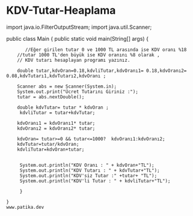 # KDV-Tutar-Heaplama
import java.io.FilterOutputStream;
import java.util.Scanner;

public class Main {
    public static void main(String[] args) {

           //Eğer girilen tutar 0 ve 1000 TL arasında ise KDV oranı %18
        //tutar 1000 TL'den büyük ise KDV oranını %8 olarak ,
        // KDV tutarı hesaplayan programı yazınız.

        double tutar,kdvOran=0.18,kdvliTutar,kdvOranı1= 0.18,kdvOranı2= 0.08,kdvTutarı1,kdvTutarı2,kdvOranı ;

        Scanner abs = new Scanner(System.in);
        System.out.print("Ücret Tutarını Giriniz :");
        tutar = abs.nextDouble();

        double kdvTutar= tutar * kdvOran ;
         kdvliTutar = tutar+kdvTutar;

        kdvOranı1 = kdvOranı1* tutar;
        kdvOranı2 = kdvOranı2* tutar;

        kdvOran= tutar>=0 && tutar<=1000?  kdvOranı1:kdvOranı2;
        kdvTutar=tutar/kdvOran;
        kdvliTutar=kdvOran+tutar;


         System.out.println("KDV Oranı : " + kdvOran+"TL");
         System.out.println("KDV Tutarı : " + kdvTutar+"TL");
         System.out.println("KDV'siz Tutar :" +tutar+ "TL");
         System.out.println("KDV'li Tutar : " + kdvliTutar+"TL");

         }

    }
    www.patika.dev
